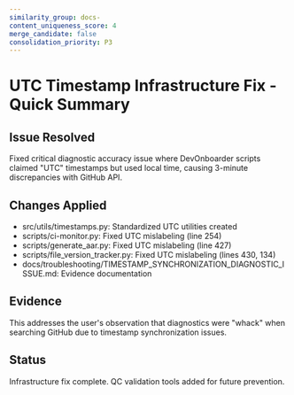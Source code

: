```yaml
---
similarity_group: docs-
content_uniqueness_score: 4
merge_candidate: false
consolidation_priority: P3
---
```

# UTC Timestamp Infrastructure Fix - Quick Summary

## Issue Resolved

Fixed critical diagnostic accuracy issue where DevOnboarder scripts claimed "UTC" timestamps but used local time, causing 3-minute discrepancies with GitHub API.

## Changes Applied

- src/utils/timestamps.py: Standardized UTC utilities created
- scripts/ci-monitor.py: Fixed UTC mislabeling (line 254)
- scripts/generate_aar.py: Fixed UTC mislabeling (line 427)
- scripts/file_version_tracker.py: Fixed UTC mislabeling (lines 430, 134)
- docs/troubleshooting/TIMESTAMP_SYNCHRONIZATION_DIAGNOSTIC_ISSUE.md: Evidence documentation

## Evidence

This addresses the user's observation that diagnostics were "whack" when searching GitHub due to timestamp synchronization issues.

## Status

Infrastructure fix complete. QC validation tools added for future prevention.

